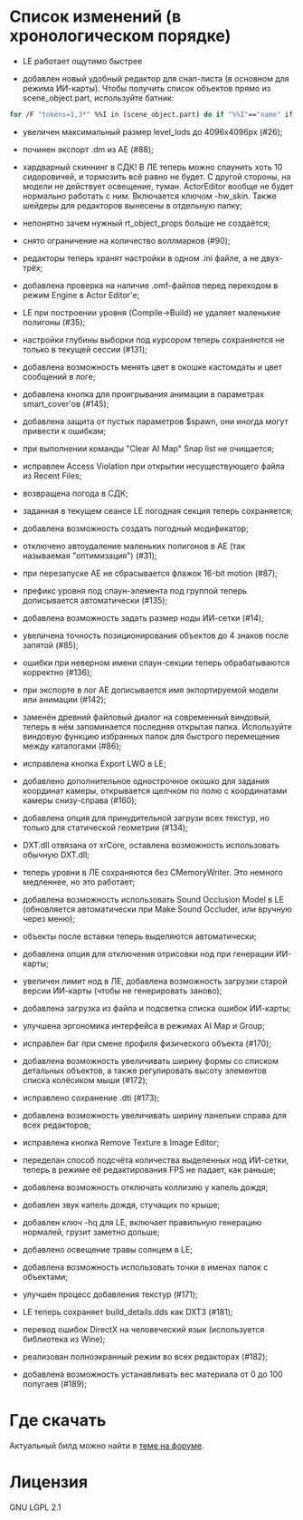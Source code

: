 # Список изменений (в хронологическом порядке)

- LE работает ощутимо быстрее

- добавлен новый удобный редактор для снап-листа (в основном для режима ИИ-карты). Чтобы получить список объектов прямо из scene_object.part, используйте батник:
```sh
for /F "tokens=1,3*" %%I in (scene_object.part) do if "%%I"=="name" if not "%%J"=="" @echo %%J >> names.txt
```

- увеличен максимальный размер level_lods до 4096х4096px (#26);

- починен экспорт .dm из AE (#88);

- хардварный скиннинг в СДК! В ЛЕ теперь можно спаунить хоть 10 сидоровичей, и тормозить всё равно не будет. С другой стороны, на модели не действует освещение, туман. ActorEditor вообще не будет нормально работать с ним. Включается ключом -hw_skin. Также шейдеры для редакторов вынесены в отдельную папку;

- непонятно зачем нужный rt_object_props больше не создаётся;

- снято ограничение на количество воллмарков (#90);

- редакторы теперь хранят настройки в одном .ini файле, а не двух-трёх;

- добавлена проверка на наличие .omf-файлов перед переходом в режим Engine в Actor Editor'e;

- LE при построении уровня (Compile->Build) не удаляет маленькие полигоны (#35);

- настройки глубины выборки под курсором теперь сохраняются не только в текущей сессии (#131);

- добавлена возможность менять цвет в окошке кастомдаты и цвет сообщений в логе;

- добавлена кнопка для проигрывания анимации в параметрах smart_cover'ов (#145);

- добавлена защита от пустых параметров $spawn, они иногда могут привести к ошибкам;

- при выполнении команды "Clear AI Map" Snap list не очищается;

- исправлен Access Violation при открытии несуществующего файла из Recent Files;

- возвращена погода в СДК;

- заданная в текущем сеансе LE погодная секция теперь сохраняется;

- добавлена возможность создать погодный модификатор;

- отключено автоудаление маленьких полигонов в АЕ (так называемая "оптимизация") (#31);

- при перезапуске АЕ не сбрасывается флажок 16-bit motion (#87);

- префикс уровня под спаун-элемента под группой теперь дописывается автоматически (#135);

- добавлена возможность задать размер ноды ИИ-сетки (#14);

- увеличена точность позиционирования объектов до 4 знаков после запятой (#85);

- ошибки при неверном имени спаун-секции теперь обрабатываются корректно (#136);

- при экспорте в лог АЕ дописывается имя экпортируемой модели или анимации (#142);

- заменён древний файловый диалог на современный виндовый, теперь в нём запоминается последняя открытая папка. Используйте виндовую функцию избранных папок для быстрого перемещения между каталогами (#86);

- исправлена кнопка Export LWO в LE;

- добавлено дополнительное однострочное окошко для задания координат камеры, открывается щелчком по полю с координатами камеры снизу-справа (#160);

- добавлена опция для принудительной загрузи всех текстур, но только для статической геометрии (#134);

- DXT.dll отвязана от xrCore, оставлена возможность использовать обычную DXT.dll;

- теперь уровни в ЛЕ сохраняются без CMemoryWriter. Это немного медленнее, но это работает;

- добавлена возможность использовать Sound Occlusion Model в LE (обновляется автоматически при Make Sound Occluder, или вручную через меню);

- объекты после вставки теперь выделяются автоматически;

- добавлена опция для отключения отрисовки нод при генерации ИИ-карты;

- увеличен лимит нод в ЛЕ, добавлена возможность загрузки старой версии ИИ-карты (чтобы не генерировать заново);

- добавлена загрузка из файла и подсветка списка ошибок ИИ-карты;

- улучшена эргономика интерфейса в режимах AI Map и Group;

- исправлен баг при смене профиля физического объекта (#170);

- добавлена возможность увеличивать ширину формы со списком детальных объектов,  а также регулировать высоту элементов списка колёсиком мыши (#172);

- исправлено сохранение .dti (#173);

- добавлена возможность увеличивать ширину панельки справа для всех редакторов;

- исправлена кнопка Remove Texture в Image Editor;

- переделан способ подсчёта количества выделенных нод ИИ-сетки, теперь в режиме её редактирования FPS не падает, как раньше;

- добавлена возможность отключать коллизию у капель дождя;

- добавлен звук капель дождя, стучащих по крыше;

- добавлен ключ -hq для LE, включает правильную генерацию нормалей, грузит заметно дольше;

- добавлено освещение травы солнцем в LE;

- добавлена возможность использовать точки в именах папок с объектами;

- улучшен процесс добавления текстур (#171);

- LE теперь сохраняет build_details.dds как DXT3 (#181);

- перевод ошибок DirectX на человеческий язык (используется библиотека из Wine);

- реализован полноэкранный режим во всех редакторах (#182);

- добавлена возможность устанавливать вес материала от 0 до 100 попугаев (#189);


# Где скачать
Актуальный билд можно найти в [теме на форуме](https://forum.xray-engine.org/index.php/topic,252).


# Лицензия
GNU LGPL 2.1
